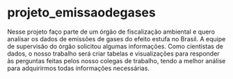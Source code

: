 # projeto_emissaodegases
Nesse projeto faço parte de um órgão de fiscalização ambiental e quero analisar os dados de emissões de gases do efeito estufa no Brasil. A equipe de supervisão do órgão solicitou algumas informações. Como cientistas de dados, o nosso trabalho será criar tabelas e visualizações para responder às perguntas feitas pelos nosso colegas de trabalho, tendo a melhor análise para adquirirmos todas informações necessárias.
